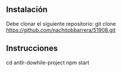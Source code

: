 ## Instalación
Debe clonar el siguiente repositorio: git clone https://github.com/nachitobbarrera/51908.git

## Instrucciones
cd antlr-dowhile-project
npm start

